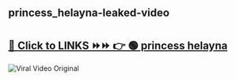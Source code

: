 
 ## princess_helayna-leaked-video 

# <h2><a href="https://clipsfans.com/princess_helayna&ref=git">🔗 Click to LINKS ⏩⏩ 👉 🟢 princess helayna </a></h2>

<a href="https://clipsfans.com/princess_helayna&ref=git" rel="nofollow" data-target="animated-image.originalLink"><img src="https://i.ibb.co.com/xMMVF88/686577567.gif" alt="Viral Video Original" style="max-width: 100%; display: inline-block;" data-target="animated-image.originalImage"></a>
